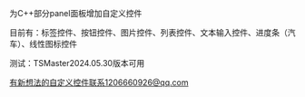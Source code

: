 为C++部分panel面板增加自定义控件

目前有：标签控件、按钮控件、图片控件、列表控件、文本输入控件、进度条（汽车）、线性图标控件



测试：TSMaster2024.05.30版本可用














有新想法的自定义控件联系1206660926@qq.com
